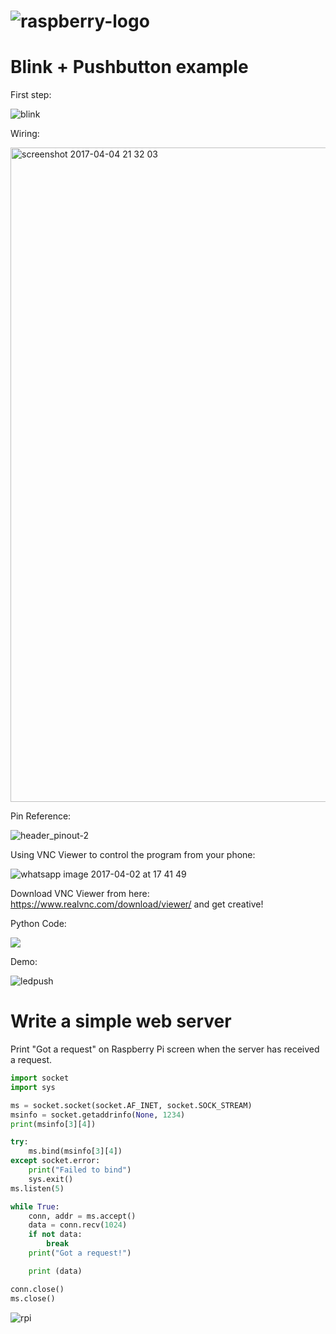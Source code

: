 # ![raspberry-logo](https://cloud.githubusercontent.com/assets/22894897/24567005/2d7de462-1632-11e7-978e-0afaa0e707ae.png)

# Blink + Pushbutton example

First step:

![blink](https://cloud.githubusercontent.com/assets/22894897/24591015/3ce471b2-17ce-11e7-8086-0284d7a9dcc4.gif)

Wiring:

<img width="1047" alt="screenshot 2017-04-04 21 32 03" src="https://cloud.githubusercontent.com/assets/22894897/24684682/2db7b152-197e-11e7-8574-b607c2d0940f.png">

Pin Reference:

![header_pinout-2](https://cloud.githubusercontent.com/assets/22894897/24590712/70a0ade6-17c8-11e7-8bee-d1370a0c90c5.jpg)

Using VNC Viewer to control the program from your phone:

![whatsapp image 2017-04-02 at 17 41 49](https://cloud.githubusercontent.com/assets/22894897/24590902/09942084-17cc-11e7-8dc2-abdb8249af2c.jpeg)

Download VNC Viewer from here: https://www.realvnc.com/download/viewer/ and get creative!

Python Code:

![](http://i.imgur.com/ZXtBfKC.jpg)

Demo:

![ledpush](https://cloud.githubusercontent.com/assets/22894897/24684928/4078caa4-1980-11e7-88bc-0ea03ba793ac.gif)

# Write a simple web server
Print "Got a request" on Raspberry Pi screen when the server has received a request.

```python
import socket
import sys

ms = socket.socket(socket.AF_INET, socket.SOCK_STREAM)
msinfo = socket.getaddrinfo(None, 1234)
print(msinfo[3][4])

try:
    ms.bind(msinfo[3][4])
except socket.error:
    print("Failed to bind")
    sys.exit()
ms.listen(5)

while True:
    conn, addr = ms.accept()
    data = conn.recv(1024)
    if not data:
        break
    print("Got a request!")

    print (data)

conn.close()
ms.close()
```

![rpi](https://cloud.githubusercontent.com/assets/22894897/25349520/877bdd2e-28f8-11e7-9afb-ed8e3ee77dc6.png)

